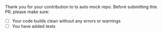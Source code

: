 Thank you for your contribution to ts auto mock repo. 
Before submitting this PR, please make sure:

- [ ] Your code builds clean without any errors or warnings
- [ ] You have added tests
